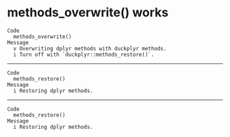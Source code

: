 # methods_overwrite() works

    Code
      methods_overwrite()
    Message
      v Overwriting dplyr methods with duckplyr methods.
      i Turn off with `duckplyr::methods_restore()`.

---

    Code
      methods_restore()
    Message
      i Restoring dplyr methods.

---

    Code
      methods_restore()
    Message
      i Restoring dplyr methods.

